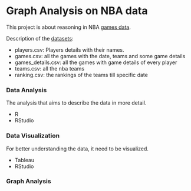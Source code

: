# Graph Analysis on NBA data

This project is about reasoning in NBA [games data](https://www.kaggle.com/nathanlauga/nba-games). 

Description of the [datasets](https://github.com/ggasparis/GraphBasketAnalysis/tree/main/Data):
*  players.csv: Players details with their names.
*  games.csv: all the games with the date, teams and some game details
*  games_details.csv: all the games with game details of every player
*  teams.csv: all the nba teams 
*  ranking.csv: the rankings of the teams till specific date

### Data Analysis

The analysis that aims to describe the data in more detail. 
* R 
* RStudio

### Data Visualization

For better understanding the data, it need to be visualized. 
* Tableau 
* RStudio 

### Graph Analysis




